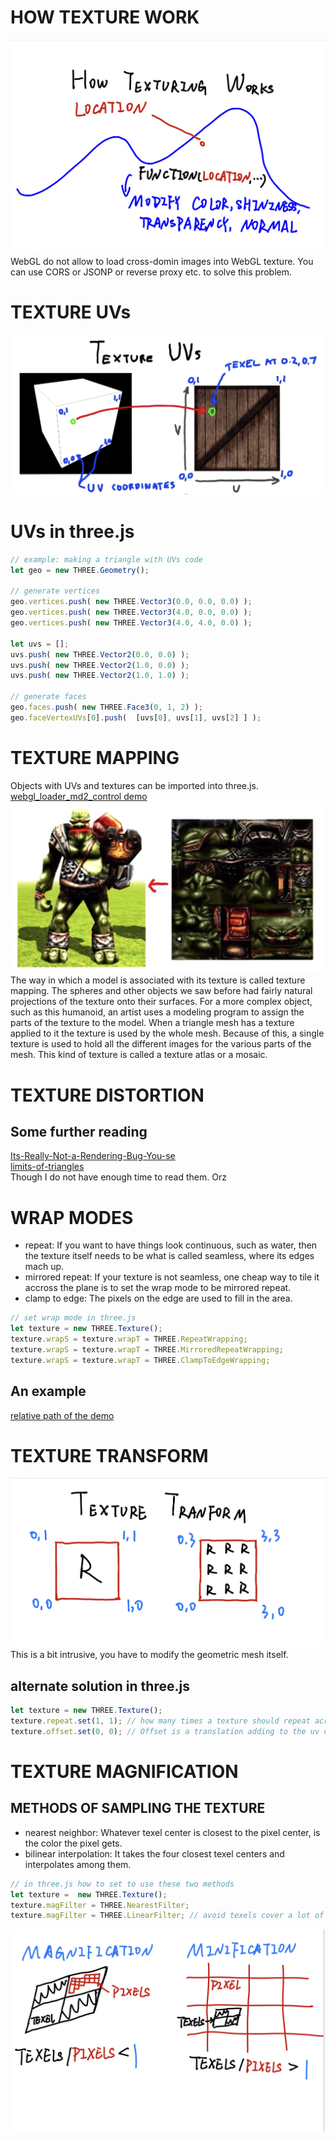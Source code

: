 # HOW TEXTURE WORK
![](./notes-pictures/texture-work.jpg)
WebGL do not allow to load cross-domin images into WebGL texture. You can use CORS or JSONP or reverse proxy etc. to solve this problem.

# TEXTURE UVs
![](notes-pictures/texture-UV.png)

# UVs in three.js
```javascript
// example: making a triangle with UVs code
let geo = new THREE.Geometry();

// generate vertices
geo.vertices.push( new THREE.Vector3(0.0, 0.0, 0.0) );
geo.vertices.push( new THREE.Vector3(4.0, 0.0, 0.0) );
geo.vertices.push( new THREE.Vector3(4.0, 4.0, 0.0) );

let uvs = [];
uvs.push( new THREE.Vector2(0.0, 0.0) );
uvs.push( new THREE.Vector2(1.0, 0.0) ); 
uvs.push( new THREE.Vector2(1.0, 1.0) ); 

// generate faces
geo.faces.push( new THREE.Face3(0, 1, 2) );
geo.faceVertexUVs[0].push(  [uvs[0], uvs[1], uvs[2] ] );
```

# TEXTURE MAPPING
Objects with UVs and textures can be imported into three.js. [webgl_loader_md2_control demo](https://threejs.org/examples/#webgl_loader_md2_control)   
![illustration of texture mapping](./notes-pictures/texture-mapping.png)  
The way in which a model is associated with its texture is called texture mapping. The spheres and other objects we saw before had fairly natural projections of the texture onto their surfaces. For a more complex object, such as this humanoid, an artist uses a modeling program to assign the parts of the texture to the model. When a triangle mesh has a texture applied to it the texture is used by the whole mesh. Because of this, a single texture is used to hold all the different images for the various parts of the mesh. This kind of texture is called a texture atlas or a mosaic.

# TEXTURE DISTORTION
## Some further reading
[Its-Really-Not-a-Rendering-Bug-You-se](https://www.geekshavefeelings.com/x/wp-content/uploads/2010/03/Its-Really-Not-a-Rendering-Bug-You-see....pdf)  
[limits-of-triangles](http://www.realtimerendering.com/blog/limits-of-triangles/)  
Though I do not have enough time to read them. Orz

# WRAP MODES
- repeat: If you want to have things look continuous, such as water, then the texture itself needs to be what is called seamless, where its edges mach up.
- mirrored repeat: If your texture is not seamless, one cheap way to tile it accross the plane is to set the wrap mode to be mirrored repeat.
- clamp to edge: The pixels on the edge are used to fill in the area.
```javascript
// set wrap mode in three.js
let texture = new THREE.Texture();
texture.wrapS = texture.wrapT = THREE.RepeatWrapping;
texture.wrapS = texture.wrapT = THREE.MirroredRepeatWrapping;
texture.wrapS = texture.wrapT = THREE.ClampToEdgeWrapping;
```
## An example
[relative path of the demo](../exercises/src/examples/wrap-mode.js)

# TEXTURE TRANSFORM
![change UVs to repeat](./notes-pictures/change-UVs-to-repeat.jpg)  
This is a bit intrusive, you have to modify the geometric mesh itself.
## alternate solution in three.js
```javascript
let texture = new THREE.Texture();
texture.repeat.set(1, 1); // how many times a texture should repeat across the surface.
texture.offset.set(0, 0); // Offset is a translation adding to the uv coordinate after scaling.
```

# TEXTURE MAGNIFICATION
## METHODS OF SAMPLING THE TEXTURE
- nearest neighbor: Whatever texel center is closest to the pixel center, is the color the pixel gets.
- bilinear interpolation: It takes the four closest texel centers and interpolates among them.
```javascript
// in three.js how to set to use these two methods
let texture =  new THREE.Texture();
texture.magFilter = THREE.NearestFilter;
texture.magFilter = THREE.LinearFilter; // avoid texels cover a lot of pixels
```
![magnification&minification](./notes-pictures/magnification-minification.jpg)

